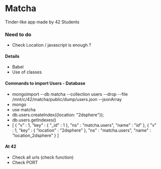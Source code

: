 # Matcha
Tinder-like app made by 42 Students

### Need to do
* Check Location / javascript is enough ?

#### Details
* Babel
* Use of classes

#### Commands to import Users - Database
* mongoimport --db matcha --collection users --drop --file /mnt/c/42/matcha/public/dump/users.json --jsonArray
* mongo
* use matcha
* db.users.createIndex({location: "2dsphere"});
* db.users.getIndexes()
* [
        {
                "v" : 1,
                "key" : {
                        "_id" : 1
                },
                "ns" : "matcha.users",
                "name" : "_id_"
        },
        {
                "v" : 1,
                "key" : {
                        "location" : "2dsphere"
                },
                "ns" : "matcha.users",
                "name" : "location_2dsphere"
        }
]

#### At 42
* Check all urls (check function)
* Check PORT